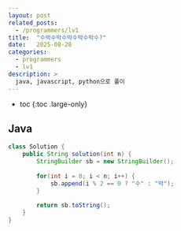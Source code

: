 ```yaml
---
layout: post
related_posts:
  - /programmers/lv1
title:  "수박수박수박수박수박수?"
date:   2025-08-28
categories:
  - programmers
  - lv1
description: >
  java, javascript, python으로 풀이
---
```

* toc
{:toc .large-only}

## Java
```java
class Solution {
    public String solution(int n) {
        StringBuilder sb = new StringBuilder();
        
        for(int i = 0; i < n; i++) {
            sb.append(i % 2 == 0 ? "수" : "박"); 
        }
        
        return sb.toString();
    }
}
```